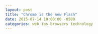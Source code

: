 ```yaml
---
layout: post
title: "Chrome is the new Flash"
date: 2015-07-14 10:00:00 -0500
categories: web ios browsers technology
---
```


